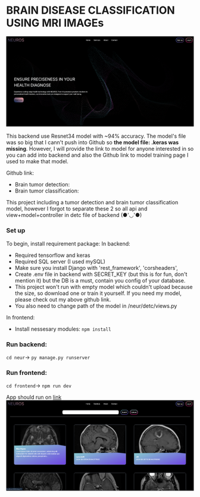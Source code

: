 # BRAIN DISEASE CLASSIFICATION USING MRI IMAGEs
![alt](./asset/p1.png)

This backend use Resnet34 model with ~94% accuracy. The model's file was so big that I cann't push into Github so **the model file: .keras was missing**. However, I will provide the link to model for anyone interested in so you can add into backend and also the Github link to model training page I used to make that model.

Github link:
- Brain tumor detection: 
- Brain tumor classification:

This project including a tumor detection and brain tumor classification model, however I forgot to separate these 2 so all api and view+model+controller in detc file of backend (●'◡'●)

### Set up
To begin, install requirement package:
In backend:
- Required tensorflow and keras
- Required SQL server (I used mySQL)
- Make sure you install Django with
    'rest_framework',
    'corsheaders',
- Create .env file in backend with SECRET_KEY (but this is for fun, don't mention it) but the DB is a must, contain you config of your database.
- This project won't run with empty model which couldn't upload because the size, so download one or train it yourself. If you need my model, please check out my above github link.
- You also need to change path of the model in /neur/detc/views.py

In frontend:
- Install nessesary modules: `npm install`

### Run backend:
`cd neur`-> `py manage.py runserver`

### Run frontend:
`cd frontend`-> `npm run dev`

App should run on [link](http://localhost:3000)
![alt](./asset/p3.png)